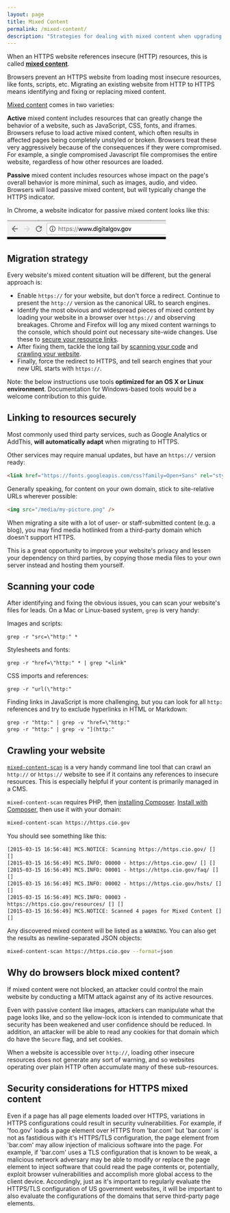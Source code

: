 ```yaml
---
layout: page
title: Mixed Content
permalink: /mixed-content/
description: "Strategies for dealing with mixed content when upgrading a website from HTTP to HTTPS."
---
```


When an HTTPS website references insecure (HTTP) resources, this is called **[mixed content](http://www.w3.org/TR/mixed-content/)**.

Browsers prevent an HTTPS website from loading most insecure resources, like fonts, scripts, etc. Migrating an existing website from HTTP to HTTPS means identifying and fixing or replacing mixed content.

[Mixed content](http://www.w3.org/TR/mixed-content/) comes in two varieties:

**Active** mixed content includes resources that can greatly change the behavior of a website, such as JavaScript, CSS, fonts, and iframes. Browsers refuse to load active mixed content, which often results in affected pages being completely unstyled or broken. Browsers treat these very aggressively because of the consequences if they were compromised. For example, a single compromised Javascript file compromises the entire website, regardless of how other resources are loaded.

**Passive** mixed content includes resources whose impact on the page's overall behavior is more minimal, such as images, audio, and video. Browsers will load passive mixed content, but will typically change the HTTPS indicator.

In Chrome, a website indicator for passive mixed content looks like this:

![fedramp in chrome](/assets/images/mixed-content.png)

## Migration strategy

Every website's mixed content situation will be different, but the general approach is:

* Enable `https://` for your website, but don't force a redirect. Continue to present the `http://` version as the canonical URL to search engines.
* Identify the most obvious and widespread pieces of mixed content by loading your website in a browser over `https://` and observing breakages. Chrome and Firefox will log any mixed content warnings to the console, which should point out necessary site-wide changes. Use these to [secure your resource links](#linking-to-resources-securely).
* After fixing them, tackle the long tail by [scanning your code](#scanning-your-code) and [crawling your website](#crawling-your-website).
* Finally, force the redirect to HTTPS, and tell search engines that your new URL starts with `https://`.

Note: the below instructions use tools **optimized for an OS X or Linux environment**. Documentation for Windows-based tools would be a welcome contribution to this guide.

## Linking to resources securely

Most commonly used third party services, such as Google Analytics or AddThis, **will automatically adapt** when migrating to HTTPS.

Other services may require manual updates, but have an `https://` version ready:

```html
<link href="https://fonts.googleapis.com/css?family=Open+Sans" rel="stylesheet" type="text/css">
```

Generally speaking, for content on your own domain, stick to site-relative URLs wherever possible:

```html
<img src="/media/my-picture.png" />
```

When migrating a site with a lot of user- or staff-submitted content (e.g. a blog), you may find media hotlinked from a third-party domain which doesn't support HTTPS.

This is a great opportunity to improve your website's privacy and lessen your dependency on third parties, by copying those media files to your own server instead and hosting them yourself.

## Scanning your code

After identifying and fixing the obvious issues, you can scan your website's files for leads. On a Mac or Linux-based system, `grep` is very handy:

Images and scripts:

    grep -r "src=\"http:" *

Stylesheets and fonts:

    grep -r "href=\"http:" * | grep "<link"

CSS imports and references:

    grep -r "url(\"http:"

Finding links in JavaScript is more challenging, but you can look for all `http:` references and try to exclude hyperlinks in HTML or Markdown:

    grep -r "http:" | grep -v "href=\"http:"
    grep -r "http:" | grep -v "](http:"


## Crawling your website

[`mixed-content-scan`](https://github.com/bramus/mixed-content-scan) is a very handy command line tool that can crawl an `http://` or `https://` website to see if it contains any references to insecure resources. This is especially helpful if your content is primarily managed in a CMS.

`mixed-content-scan` requires PHP, then [installing Composer](https://getcomposer.org/doc/00-intro.md). [Install with Composer](https://github.com/bramus/mixed-content-scan#installation), then use it with your domain:

```bash
mixed-content-scan https://https.cio.gov
```

You should see something like this:

```
[2015-03-15 16:56:48] MCS.NOTICE: Scanning https://https.cio.gov/ [] []
[2015-03-15 16:56:49] MCS.INFO: 00000 - https://https.cio.gov/ [] []
[2015-03-15 16:56:49] MCS.INFO: 00001 - https://https.cio.gov/faq/ [] []
[2015-03-15 16:56:49] MCS.INFO: 00002 - https://https.cio.gov/hsts/ [] []
[2015-03-15 16:56:49] MCS.INFO: 00003 - https://https.cio.gov/resources/ [] []
[2015-03-15 16:56:49] MCS.NOTICE: Scanned 4 pages for Mixed Content [] []
```

Any discovered mixed content will be listed as a `WARNING`. You can also get the results as newline-separated JSON objects:

```bash
mixed-content-scan https://https.cio.gov --format=json
```

## Why do browsers block mixed content?

If mixed content were not blocked, an attacker could control the main website by conducting a MITM attack against any of its active resources.

Even with passive content like images, attackers can manipulate what the page looks like, and so the yellow-lock icon is intended to communicate that security has been weakened and user confidence should be reduced. In addition, an attacker will be able to read any cookies for that domain which do have the `Secure` flag, and set cookies.

When a website is accessible over `http://`, loading other insecure resources does not generate any sort of warning, and so websites operating over plain HTTP often accumulate many of these sub-resources.

## Security considerations for HTTPS mixed content

Even if a page has all page elements loaded over HTTPS, variations in HTTPS configurations could result in security vulnerabilities. For example, if 'foo.gov' loads a page element over HTTPS from 'bar.com' but 'bar.com' is not as fastidious with it's HTTPS/TLS configuration, the page element from 'bar.com' may allow injection of malicious software into the page. For example, if 'bar.com' uses a TLS configuration that is known to be weak, a malicious network adversary may be able to modify or replace the page element to inject software that could read the page contents or, potentially, exploit browser vulnerabilities and accomplish more global access to the client device. Accordingly, just as it's important to regularly evaluate the HTTPS/TLS configuration of US government websites, it will be important to also evaluate the configurations of the domains that serve third-party page elements.
